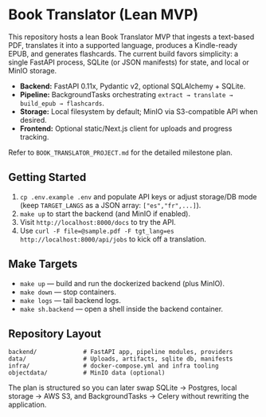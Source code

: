 # Book Translator (Lean MVP)

This repository hosts a lean Book Translator MVP that ingests a text-based PDF, translates it into a supported language, produces a Kindle-ready EPUB, and generates flashcards. The current build favors simplicity: a single FastAPI process, SQLite (or JSON manifests) for state, and local or MinIO storage.

- **Backend:** FastAPI 0.11x, Pydantic v2, optional SQLAlchemy + SQLite.
- **Pipeline:** BackgroundTasks orchestrating `extract → translate → build_epub → flashcards`.
- **Storage:** Local filesystem by default; MinIO via S3-compatible API when desired.
- **Frontend:** Optional static/Next.js client for uploads and progress tracking.

Refer to `BOOK_TRANSLATOR_PROJECT.md` for the detailed milestone plan.

## Getting Started

1. `cp .env.example .env` and populate API keys or adjust storage/DB mode (keep `TARGET_LANGS` as a JSON array: `["es","fr",...]`).
2. `make up` to start the backend (and MinIO if enabled).
3. Visit `http://localhost:8000/docs` to try the API.
4. Use `curl -F file=@sample.pdf -F tgt_lang=es http://localhost:8000/api/jobs` to kick off a translation.

## Make Targets

- `make up` — build and run the dockerized backend (plus MinIO).
- `make down` — stop containers.
- `make logs` — tail backend logs.
- `make sh.backend` — open a shell inside the backend container.

## Repository Layout

```
backend/             # FastAPI app, pipeline modules, providers
data/                # Uploads, artifacts, sqlite db, manifests
infra/               # docker-compose.yml and infra tooling
objectdata/          # MinIO data (optional)
```

The plan is structured so you can later swap SQLite → Postgres, local storage → AWS S3, and BackgroundTasks → Celery without rewriting the application.

